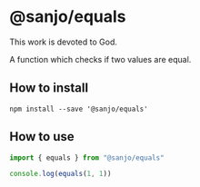 # @sanjo/equals

This work is devoted to God.

A function which checks if two values are equal.

## How to install

```
npm install --save '@sanjo/equals'
```

## How to use

```js
import { equals } from "@sanjo/equals"

console.log(equals(1, 1))
```
